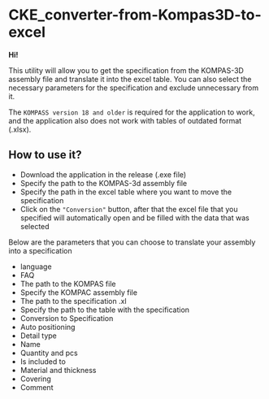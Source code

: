 # CKE_converter-from-Kompas3D-to-excel
 
 **Hi!**
 
This utility will allow you to get the specification from the KOMPAS-3D assembly file and translate it into the excel table. You can also select the necessary parameters for the specification and exclude unnecessary from it.
 
The ```KOMPASS version 18 and older``` is required for the application to work, and the application also does not work with tables of outdated format (.xlsx).
 
## How to use it?
 
* Download the application in the release (.exe file)
* Specify the path to the KOMPAS-3d assembly file
* Specify the path in the excel table where you want to move the specification
* Click on the ```"Conversion"``` button, after that the excel file that you specified will automatically open and be filled with the data that was selected

Below are the parameters that you can choose to translate your assembly into a specification

* language 
* FAQ 
* The path to the KOMPAS file 
* Specify the KOMPAC assembly file 
* The path to the specification .xl 
* Specify the path to the table with the specification 
* Conversion to Specification 
* Auto positioning
* Detail type
* Name 
* Quantity and pcs 
* Is included to
* Material and thickness
* Covering
* Comment
